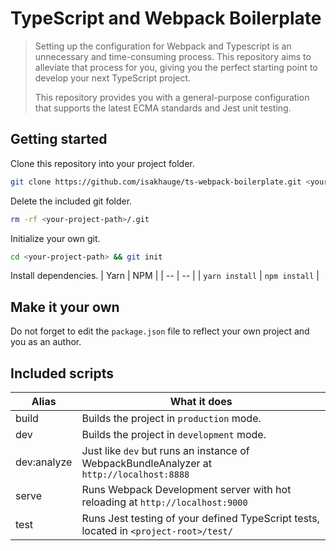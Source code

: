 # TypeScript and Webpack Boilerplate
> Setting up the configuration for Webpack and Typescript is an unnecessary and time-consuming process. This repository aims to alleviate that process for you, giving you the perfect starting point to develop your next TypeScript project.
>
> This repository provides you with a general-purpose configuration that supports the latest ECMA standards and Jest unit testing.

## Getting started
Clone this repository into your project folder.
```bash
git clone https://github.com/isakhauge/ts-webpack-boilerplate.git <your-project-path>
```
Delete the included git folder.
```bash
rm -rf <your-project-path>/.git
```
Initialize your own git.
```bash
cd <your-project-path> && git init
```
Install dependencies.
| Yarn | NPM |
| -- | -- |
| `yarn install` | `npm install` |

## Make it your own
Do not forget to edit the `package.json` file to reflect your own project and you as an author.

## Included scripts
| Alias | What it does |
| -- | -- |
| build | Builds the project in `production` mode. |
| dev | Builds the project in `development` mode. |
| dev:analyze | Just like `dev` but runs an instance of WebpackBundleAnalyzer at `http://localhost:8888`
| serve | Runs Webpack Development server with hot reloading at `http://localhost:9000` |
| test | Runs Jest testing of your defined TypeScript tests, located in `<project-root>/test/` |
